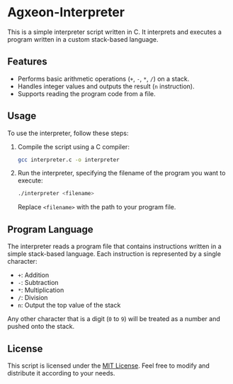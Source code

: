 # Agxeon-Interpreter

This is a simple interpreter script written in C. It interprets and executes a program written in a custom stack-based language.

## Features

- Performs basic arithmetic operations (`+`, `-`, `*`, `/`) on a stack.
- Handles integer values and outputs the result (`n` instruction).
- Supports reading the program code from a file.

## Usage

To use the interpreter, follow these steps:

1. Compile the script using a C compiler:

   ```bash
   gcc interpreter.c -o interpreter
   ```

2. Run the interpreter, specifying the filename of the program you want to execute:

   ```bash
   ./interpreter <filename>
   ```

   Replace `<filename>` with the path to your program file.

## Program Language

The interpreter reads a program file that contains instructions written in a simple stack-based language. Each instruction is represented by a single character:

- `+`: Addition
- `-`: Subtraction
- `*`: Multiplication
- `/`: Division
- `n`: Output the top value of the stack

Any other character that is a digit (`0` to `9`) will be treated as a number and pushed onto the stack.

## License

This script is licensed under the [MIT License](LICENSE). Feel free to modify and distribute it according to your needs.
